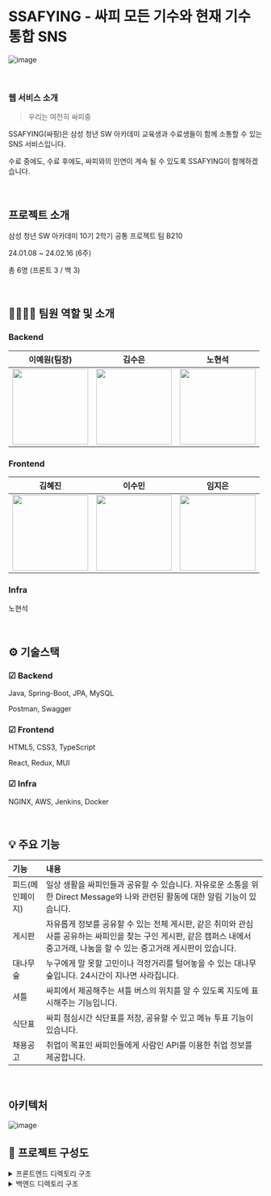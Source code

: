 # SSAFYING - 싸피 모든 기수와 현재 기수 통합 SNS

![image](/uploads/8387339f724d8da0e1f6e231754bb2dc/image.png)

<br />

### 웹 서비스 소개


> 우리는 여전히 싸피중
> 

SSAFYING(싸핑)은 삼성 청년 SW 아카데미 교육생과 수료생들이 함께 소통할 수 있는 SNS 서비스입니다. 

수료 중에도, 수료 후에도, 싸피와의 인연이 계속 될 수 있도록 SSAFYING이 함께하겠습니다.

<br />

## 프로젝트 소개

삼성 청년 SW 아카데미 10기 2학기 공통 프로젝트 팀 B210 

24.01.08 ~ 24.02.16 (6주)

총 6명 (프론트 3 / 백 3)

<br />

## 👨‍👩‍👧‍👦 팀원 역할 및 소개


### Backend

|이예원(팀장)|김수은|노현석|
|:-:|:-:|:-:|
|<img src="/uploads/e9adcadb9d1e58c8392bd135159b9d3e/71091FF3-C654-4C9E-AC3B-F7482B731884.jpg" width="150px" />|<img src="/uploads/0d9a8216aa4b1ad62fb703a32b35e95e/29F89686-CFDE-4CE6-A131-2EF407EA1DC6.jpg" width="150px" />|<img src="/uploads/682aa2a8705de19faa08c47d07234098/FDAC6E38-4CE8-48FE-AEB6-63E892F7D1FF-9625-000005567C07EEAE.jpg" width="150px" />|

### Frontend

|김혜진|이수민|임지은|
|:-:|:-:|:-:|
|<img src="/uploads/25672dfad4508c25b8f463a2079a429d/EABE8D55-A235-4B47-9D9D-724120841A90.jpg" width="150px" />|<img src="/uploads/ae86a7b9b165f2f43db0c902971fb188/0FF09694-B124-4E19-AA31-9DB4CD789304.jpg" width="150px" />|<img src="/uploads/afbc73618f2c69c2920c209a1ef2ad45/4B9B39BA-773C-4201-A7BF-D50618001DC6.jpg" width="150px" />|

### Infra

노현석

<br />

## ⚙ 기술스택


### ☑ Backend

Java, Spring-Boot, JPA, MySQL

Postman, Swagger

### ☑ Frontend

HTML5, CSS3, TypeScript

React, Redux, MUI

### ☑ Infra

NGINX, AWS, Jenkins, Docker

<br />

## 💡 주요 기능

| 기능                      | 내용                                                                                                                                |
| :------------------------ | :---------------------------------------------------------------------------------------------------------------------------------- |
| 피드(메인페이지)                   | 일상 생활을 싸피인들과 공유할 수 있습니다. 자유로운 소통을 위한 Direct Message와 나와 관련된 활동에 대한 알림 기능이 있습니다. |
| 게시판               | 자유롭게 정보를 공유할 수 있는 전체 게시판, 같은 취미와 관심사를 공유하는 싸피인을 찾는 구인 게시판, 같은 캠퍼스 내에서 중고거래, 나눔을 할 수 있는 중고거래 게시판이 있습니다.            |
| 대나무숲 | 누구에게 말 못할 고민이나 걱정거리를 털어놓을 수 있는 대나무 숲입니다. 24시간이 지나면 사라집니다.                  |
| 셔틀   | 싸피에서 제공해주는 셔틀 버스의 위치를 알 수 있도록 지도에 표시해주는 기능입니다.              |
| 식단표            | 싸피 점심시간 식단표를 저장, 공유할 수 있고 메뉴 투표 기능이 있습니다.                                           |
| 채용공고            | 취업이 목표인 싸피인들에게 사람인 API를 이용한 취업 정보를 제공합니다.
<br />

## 아키텍처
![image](/uploads/fb2a899a29b42ef05ebe9a7322dfa549/image.png)

## 📂 프로젝트 구성도

<details>
  <summary>
  프론트엔드 디렉토리 구조
  </summary>

    📦public
    ┣ 📜favicon.ico
    ┣ 📜index.css
    ┣ 📜index.html
    ┣ 📜manifest.json
    ┗ 📜robots.txt
    📦src
    ┣ 📂apis
    ┃ ┣ 📂api
    ┃ ┃ ┣ 📂recruitment
    ┃ ┃ ┃ ┗ 📜saramin.ts
    ┃ ┃ ┣ 📂shuttle
    ┃ ┃ ┃ ┗ 📜tmap.ts
    ┃ ┃ ┣ 📜Alarm.ts
    ┃ ┃ ┣ 📜Auth.ts
    ┃ ┃ ┣ 📜Board.ts
    ┃ ┃ ┣ 📜Bus.ts
    ┃ ┃ ┣ 📜Chat.ts
    ┃ ┃ ┣ 📜Crew.ts
    ┃ ┃ ┣ 📜Feed.ts
    ┃ ┃ ┣ 📜Follow.ts
    ┃ ┃ ┣ 📜Forest.ts
    ┃ ┃ ┣ 📜Market.ts
    ┃ ┃ ┣ 📜Meal.ts
    ┃ ┃ ┣ 📜Profile.ts
    ┃ ┃ ┣ 📜Recommend.ts
    ┃ ┃ ┣ 📜Recruit.ts
    ┃ ┃ ┗ 📜User.ts
    ┃ ┣ 📂constants
    ┃ ┃ ┣ 📜api.ts
    ┃ ┃ ┣ 📜index.ts
    ┃ ┃ ┗ 📜token.ts
    ┃ ┣ 📂utils
    ┃ ┃ ┣ 📜axios.ts
    ┃ ┃ ┗ 📜saramin.ts
    ┃ ┗ 📜firebase.ts
    ┣ 📂assets
    ┃ ┗ 📂img
    ┃ ┃ ┣ 📂Btn
    ┃ ┃ ┣ 📂imgBtn
    ┃ ┃ ┣ 📂logoImg
    ┃ ┃ ┣ 📂MenuIcon
    ┃ ┃ ┣ 📂ProfileIcons
    ┃ ┃ ┣ 📂socialLoginIcons
    ┃ ┃ ┣ 📂TabBar
    ┃ ┃ ┣ 📂testImg
    ┃ ┃ ┣ 📂userIcons
    ┃ ┃ ┣ 📂userLoginIcons
    ┣ 📂components
    ┃ ┣ 📂All
    ┃ ┃ ┣ 📂Board
    ┃ ┃ ┃ ┣ 📂BoardCreate
    ┃ ┃ ┃ ┃ ┣ 📜CheckAnonymous.tsx
    ┃ ┃ ┃ ┃ ┣ 📜CreateContent.tsx
    ┃ ┃ ┃ ┃ ┣ 📜CreateTitle.tsx
    ┃ ┃ ┃ ┃ ┗ 📜SelectCategory.tsx
    ┃ ┃ ┃ ┣ 📂BoardList
    ┃ ┃ ┃ ┃ ┣ 📜BoardCardList.tsx
    ┃ ┃ ┃ ┃ ┣ 📜BoardCardListItem.tsx
    ┃ ┃ ┃ ┃ ┣ 📜BoardCommentItem.tsx
    ┃ ┃ ┃ ┃ ┣ 📜BoardCommentList.tsx
    ┃ ┃ ┃ ┃ ┣ 📜BoardCreateModal.tsx
    ┃ ┃ ┃ ┃ ┣ 📜BoardMoreModal.tsx
    ┃ ┃ ┃ ┃ ┣ 📜BoardRecommentItem.tsx
    ┃ ┃ ┃ ┃ ┣ 📜BoardRecommentList.tsx
    ┃ ┃ ┃ ┃ ┣ 📜BoardSortTab.tsx
    ┃ ┃ ┃ ┃ ┣ 📜BoardUpdateModal.tsx
    ┃ ┃ ┃ ┃ ┗ 📜SearchBarOnly.tsx
    ┃ ┃ ┃ ┣ 📂BoardMenu
    ┃ ┃ ┃ ┃ ┣ 📜MenuBar.tsx
    ┃ ┃ ┃ ┃ ┗ 📜MenuHeader.tsx
    ┃ ┃ ┃ ┗ 📜BoardBtn.tsx
    ┃ ┃ ┣ 📂Crew
    ┃ ┃ ┃ ┣ 📂CrewList
    ┃ ┃ ┃ ┃ ┣ 📜CrewCardList.tsx
    ┃ ┃ ┃ ┃ ┣ 📜CrewCardListItem.tsx
    ┃ ┃ ┃ ┃ ┣ 📜CrewCommentItem.tsx
    ┃ ┃ ┃ ┃ ┣ 📜CrewCommentList.tsx
    ┃ ┃ ┃ ┃ ┣ 📜CrewCreateModal.tsx
    ┃ ┃ ┃ ┃ ┣ 📜CrewMoreModal.tsx
    ┃ ┃ ┃ ┃ ┣ 📜CrewRecommentItem.tsx
    ┃ ┃ ┃ ┃ ┣ 📜CrewRecommentList.tsx
    ┃ ┃ ┃ ┃ ┣ 📜CrewSortTab.tsx
    ┃ ┃ ┃ ┃ ┗ 📜SearchBar.tsx
    ┃ ┃ ┃ ┗ 📜ToggleBtn.tsx
    ┃ ┃ ┗ 📂Recruitment
    ┃ ┃ ┃ ┣ 📜FlipCard.tsx
    ┃ ┃ ┃ ┣ 📜FlipCardList.tsx
    ┃ ┃ ┃ ┣ 📜RecruitmentSaramin.tsx
    ┃ ┃ ┃ ┗ 📜RecruitSortTab.tsx
    ┃ ┣ 📂BambooForest
    ┃ ┃ ┣ 📂comment
    ┃ ┃ ┃ ┣ 📜BambooComment.tsx
    ┃ ┃ ┃ ┣ 📜BambooCommentItem.tsx
    ┃ ┃ ┃ ┗ 📜BambooCommentList.tsx
    ┃ ┃ ┣ 📜BambooForestBack.tsx
    ┃ ┃ ┣ 📜BambooForestContent.tsx
    ┃ ┃ ┣ 📜BambooForestInfo.tsx
    ┃ ┃ ┣ 📜BambooForestList.tsx
    ┃ ┃ ┣ 📜BambooForestListItem.tsx
    ┃ ┃ ┣ 📜BambooMoreModal.tsx
    ┃ ┃ ┗ 📜BambooWriteModal.tsx
    ┃ ┣ 📂Common
    ┃ ┃ ┣ 📜BackBtn.tsx
    ┃ ┃ ┣ 📜BackBtnHeader.tsx
    ┃ ┃ ┣ 📜BottomNavBar.tsx
    ┃ ┃ ┣ 📜CenterHeader.tsx
    ┃ ┃ ┣ 📜ExitBtn.tsx
    ┃ ┃ ┣ 📜Footer.tsx
    ┃ ┃ ┣ 📜Modal.tsx
    ┃ ┃ ┣ 📜PlusBtn.tsx
    ┃ ┃ ┗ 📜SubmitBtn.tsx
    ┃ ┣ 📂DirectMessage
    ┃ ┃ ┣ 📜Chat.tsx
    ┃ ┃ ┣ 📜ChatHeaderProfile.tsx
    ┃ ┃ ┣ 📜ChattingRoomListItem.tsx
    ┃ ┃ ┣ 📜SpeechBubble.tsx
    ┃ ┃ ┗ 📜util.ts
    ┃ ┣ 📂Feed
    ┃ ┃ ┣ 📂Alarm
    ┃ ┃ ┃ ┣ 📜AlarmItem.tsx
    ┃ ┃ ┃ ┣ 📜AlarmItemList.tsx
    ┃ ┃ ┃ ┗ 📜Notification.tsx
    ┃ ┃ ┣ 📂Comment
    ┃ ┃ ┃ ┣ 📜CommentInput.tsx
    ┃ ┃ ┃ ┣ 📜CommentItem.tsx
    ┃ ┃ ┃ ┣ 📜CommentList.tsx
    ┃ ┃ ┃ ┣ 📜CommentModal.tsx
    ┃ ┃ ┃ ┣ 📜RecommentItem.tsx
    ┃ ┃ ┃ ┗ 📜RecommentList.tsx
    ┃ ┃ ┣ 📂FeedCreate
    ┃ ┃ ┃ ┣ 📜FeedContentInput.tsx
    ┃ ┃ ┃ ┣ 📜ImgCropper.tsx
    ┃ ┃ ┃ ┣ 📜ImgEdit.tsx
    ┃ ┃ ┃ ┣ 📜ImgUploader.tsx
    ┃ ┃ ┃ ┣ 📜SelectHashtag.tsx
    ┃ ┃ ┃ ┗ 📜TextArea.tsx
    ┃ ┃ ┣ 📂FeedDetail
    ┃ ┃ ┃ ┗ 📜FeedDetailContent.tsx
    ┃ ┃ ┣ 📂FeedMain
    ┃ ┃ ┃ ┣ 📜FeedContent.tsx
    ┃ ┃ ┃ ┣ 📜FeedHeader.tsx
    ┃ ┃ ┃ ┣ 📜FeedLikeCnt.tsx
    ┃ ┃ ┃ ┣ 📜FeedList.tsx
    ┃ ┃ ┃ ┣ 📜FeedListItem.tsx
    ┃ ┃ ┃ ┣ 📜FeedListItemBtn.tsx
    ┃ ┃ ┃ ┣ 📜FeedListItemImg.tsx
    ┃ ┃ ┃ ┗ 📜FeedListItemUser.tsx
    ┃ ┃ ┣ 📂Search
    ┃ ┃ ┃ ┣ 📜HashSearchItem.tsx
    ┃ ┃ ┃ ┣ 📜HashSearchList.tsx
    ┃ ┃ ┃ ┣ 📜SearchResult.tsx
    ┃ ┃ ┃ ┗ 📜UserItemList.tsx
    ┃ ┃ ┣ 📂UserRecommend
    ┃ ┃ ┃ ┣ 📜UserRecommendList.tsx
    ┃ ┃ ┃ ┗ 📜UserRecommendListItem.tsx
    ┃ ┃ ┗ 📂utils
    ┃ ┃ ┃ ┣ 📜FollowBtn.tsx
    ┃ ┃ ┃ ┣ 📜ImgBtn.tsx
    ┃ ┃ ┃ ┣ 📜RoundImg.tsx
    ┃ ┃ ┃ ┣ 📜SearchBar.tsx
    ┃ ┃ ┃ ┣ 📜SignupHashTag.tsx
    ┃ ┃ ┃ ┗ 📜UserItem.tsx
    ┃ ┣ 📂ImgHandle
    ┃ ┃ ┣ 📜DataToFile.ts
    ┃ ┃ ┗ 📜ImgCompress.tsx
    ┃ ┣ 📂Now
    ┃ ┃ ┣ 📂BoardMenu
    ┃ ┃ ┃ ┗ 📜MenuBar.tsx
    ┃ ┃ ┣ 📂BusRealTime
    ┃ ┃ ┣ 📂Market
    ┃ ┃ ┃ ┣ 📜AddPhoto.tsx
    ┃ ┃ ┃ ┣ 📜MarketCardList.tsx
    ┃ ┃ ┃ ┣ 📜MarketCardListItem.tsx
    ┃ ┃ ┃ ┣ 📜MarketCreateModal.tsx
    ┃ ┃ ┃ ┣ 📜MarketMoreModal.tsx
    ┃ ┃ ┃ ┣ 📜MarketPriceInput.tsx
    ┃ ┃ ┃ ┣ 📜MarketSortTab.tsx
    ┃ ┃ ┃ ┗ 📜ToggleBtn.tsx
    ┃ ┃ ┗ 📂MealPlanner
    ┃ ┃ ┃ ┣ 📜BarChart.tsx
    ┃ ┃ ┃ ┣ 📜ImgToText.tsx
    ┃ ┃ ┃ ┣ 📜MealPlan.tsx
    ┃ ┃ ┃ ┣ 📜MealPlannerComp.tsx
    ┃ ┃ ┃ ┣ 📜NoMealPlannerComp.tsx
    ┃ ┃ ┃ ┣ 📜SelectCampus.tsx
    ┃ ┃ ┃ ┗ 📜TodayDate.tsx
    ┃ ┣ 📂Profile
    ┃ ┃ ┣ 📂Follow
    ┃ ┃ ┃ ┣ 📜FollowProfileList.tsx
    ┃ ┃ ┃ ┗ 📜FollowProfileListItem.tsx
    ┃ ┃ ┣ 📂MyContents
    ┃ ┃ ┃ ┣ 📜ContentFeedSection.tsx
    ┃ ┃ ┃ ┣ 📜ContentPortfolioSection.tsx
    ┃ ┃ ┃ ┣ 📜ContentSavedSection.tsx
    ┃ ┃ ┃ ┣ 📜ContentTabBar.tsx
    ┃ ┃ ┃ ┗ 📜MyContentsContainer.tsx
    ┃ ┃ ┣ 📂ProfileMain
    ┃ ┃ ┃ ┣ 📜FollowButton.tsx
    ┃ ┃ ┃ ┣ 📜ProfileContainer.tsx
    ┃ ┃ ┃ ┣ 📜ProfileHeader.tsx
    ┃ ┃ ┃ ┣ 📜ProfileImageContainer.tsx
    ┃ ┃ ┃ ┣ 📜ProfileIntroduction.tsx
    ┃ ┃ ┃ ┣ 📜ProfileLinkList.tsx
    ┃ ┃ ┃ ┣ 📜ProfileSection.tsx
    ┃ ┃ ┃ ┗ 📜ProfileSetting.tsx
    ┃ ┃ ┗ 📂Saved
    ┃ ┃ ┃ ┣ 📜SavedBoardList.tsx
    ┃ ┃ ┃ ┣ 📜SavedFeedList.tsx
    ┃ ┃ ┃ ┗ 📜SavedRecruitmentList.tsx
    ┃ ┗ 📂User
    ┃ ┃ ┣ 📂Login
    ┃ ┃ ┃ ┣ 📜Forgotpw.tsx
    ┃ ┃ ┃ ┣ 📜LoginBtn.tsx
    ┃ ┃ ┃ ┣ 📜LoginForm.tsx
    ┃ ┃ ┃ ┣ 📜LoginHeader.tsx
    ┃ ┃ ┃ ┗ 📜SignupBtn.tsx
    ┃ ┃ ┣ 📂Signup
    ┃ ┃ ┃ ┣ 📜LifeBtn.tsx
    ┃ ┃ ┃ ┣ 📜NickNameData.json
    ┃ ┃ ┃ ┣ 📜ProgressBar.tsx
    ┃ ┃ ┃ ┣ 📜RandomNicknameGenerator.tsx
    ┃ ┃ ┃ ┣ 📜SelectTagForm.tsx
    ┃ ┃ ┃ ┣ 📜SignupForm.tsx
    ┃ ┃ ┃ ┗ 📜WorkBtn.tsx
    ┃ ┃ ┣ 📂UserInfo
    ┃ ┃ ┃ ┣ 📜ImageCropper.tsx
    ┃ ┃ ┃ ┣ 📜ProfileImage.tsx
    ┃ ┃ ┃ ┣ 📜UserInformation.tsx
    ┃ ┃ ┃ ┗ 📜UserProfile.tsx
    ┃ ┃ ┣ 📂UserUpdate
    ┃ ┃ ┃ ┣ 📜UserUpdateForm.tsx
    ┃ ┃ ┃ ┗ 📜UserUpdateHeader.tsx
    ┃ ┃ ┣ 📜SsafyAuth.tsx
    ┃ ┃ ┗ 📜UserLeave.tsx
    ┣ 📂firebase
    ┃ ┗ 📜UploadImage.tsx
    ┣ 📂pages
    ┃ ┣ 📂All
    ┃ ┃ ┣ 📂Board
    ┃ ┃ ┃ ┗ 📜BoardList.tsx
    ┃ ┃ ┣ 📂Crew
    ┃ ┃ ┃ ┗ 📜CrewList.tsx
    ┃ ┃ ┣ 📂Recruitment
    ┃ ┃ ┃ ┗ 📜RecruitementList.tsx
    ┃ ┃ ┗ 📜AllMenu.tsx
    ┃ ┣ 📂BambooForest
    ┃ ┃ ┗ 📜BambooForest.tsx
    ┃ ┣ 📂DirectMessage
    ┃ ┃ ┣ 📜DirectMessageChats.tsx
    ┃ ┃ ┣ 📜DirectMessageChattingRoom.tsx
    ┃ ┃ ┗ 📜DirectMessageCreate.tsx
    ┃ ┣ 📂Feed
    ┃ ┃ ┣ 📜AlarmDetail.tsx
    ┃ ┃ ┣ 📜FeedCreate.tsx
    ┃ ┃ ┣ 📜FeedDetail.tsx
    ┃ ┃ ┣ 📜FeedMain.tsx
    ┃ ┃ ┣ 📜FeedSearch.tsx
    ┃ ┃ ┗ 📜FeedUpdate.tsx
    ┃ ┣ 📂Now
    ┃ ┃ ┣ 📂BusRealTime
    ┃ ┃ ┃ ┣ 📜BusRealTimeMap.tsx
    ┃ ┃ ┃ ┣ 📜BusRealTimeSelect.tsx
    ┃ ┃ ┃ ┗ 📜Tmap.tsx
    ┃ ┃ ┣ 📂Market
    ┃ ┃ ┃ ┗ 📜MarketList.tsx
    ┃ ┃ ┣ 📂MealPlanner
    ┃ ┃ ┃ ┣ 📜MealPlannerCreate.tsx
    ┃ ┃ ┃ ┣ 📜MealPlannerView.tsx
    ┃ ┃ ┃ ┗ 📜SelectCampusMeal.tsx
    ┃ ┃ ┗ 📜NowMenu.tsx
    ┃ ┣ 📂Profile
    ┃ ┃ ┣ 📜FollowerList.tsx
    ┃ ┃ ┣ 📜FollowingList.tsx
    ┃ ┃ ┗ 📜ProfileMain.tsx
    ┃ ┗ 📂User
    ┃ ┃ ┣ 📜UserAuth.tsx
    ┃ ┃ ┣ 📜UserDetail.tsx
    ┃ ┃ ┣ 📜UserLeave.tsx
    ┃ ┃ ┣ 📜UserLogin.tsx
    ┃ ┃ ┣ 📜UserSelectTag.tsx
    ┃ ┃ ┣ 📜UserSignup.tsx
    ┃ ┃ ┗ 📜UserUpdate.tsx
    ┣ 📂store
    ┃ ┣ 📂reducers
    ┃ ┃ ┗ 📜user.ts
    ┃ ┣ 📜hooks.ts
    ┃ ┣ 📜rootReducer.ts
    ┃ ┗ 📜slice.ts
    ┣ 📜App.tsx
    ┣ 📜index.tsx
    ┣ 📜react-app-env.d.ts
    ┗ 📜store.ts
 </details>

<details>
  <summary>
  백엔드 디렉토리 구조
  </summary>

    📦src
    ┣ 📂main
    ┃ ┣ 📂generated
    ┃ ┣ 📂java
    ┃ ┃ ┗ 📂com
    ┃ ┃ ┃ ┗ 📂ssafying
    ┃ ┃ ┃ ┃ ┣ 📂domain
    ┃ ┃ ┃ ┃ ┃ ┣ 📂alert
    ┃ ┃ ┃ ┃ ┃ ┃ ┣ 📂controller
    ┃ ┃ ┃ ┃ ┃ ┃ ┃ ┗ 📜NotificationController.java
    ┃ ┃ ┃ ┃ ┃ ┃ ┣ 📂dto
    ┃ ┃ ┃ ┃ ┃ ┃ ┃ ┗ 📂response
    ┃ ┃ ┃ ┃ ┃ ┃ ┃ ┃ ┣ 📜FindListNotificationResponse.java
    ┃ ┃ ┃ ┃ ┃ ┃ ┃ ┃ ┗ 📜SseResponse.java
    ┃ ┃ ┃ ┃ ┃ ┃ ┣ 📂entity
    ┃ ┃ ┃ ┃ ┃ ┃ ┃ ┣ 📜Notification.java
    ┃ ┃ ┃ ┃ ┃ ┃ ┃ ┗ 📜NotificationTypeStatus.java
    ┃ ┃ ┃ ┃ ┃ ┃ ┣ 📂repository
    ┃ ┃ ┃ ┃ ┃ ┃ ┃ ┣ 📜EmitterRepository.java
    ┃ ┃ ┃ ┃ ┃ ┃ ┃ ┗ 📜NotificationRepository.java
    ┃ ┃ ┃ ┃ ┃ ┃ ┗ 📂service
    ┃ ┃ ┃ ┃ ┃ ┃ ┃ ┗ 📜NotificationService.java
    ┃ ┃ ┃ ┃ ┃ ┣ 📂bamboo
    ┃ ┃ ┃ ┃ ┃ ┃ ┣ 📂controller
    ┃ ┃ ┃ ┃ ┃ ┃ ┃ ┗ 📜BambooController.java
    ┃ ┃ ┃ ┃ ┃ ┃ ┣ 📂dto
    ┃ ┃ ┃ ┃ ┃ ┃ ┃ ┣ 📂request
    ┃ ┃ ┃ ┃ ┃ ┃ ┃ ┃ ┣ 📜AddBambooCommentRequest.java
    ┃ ┃ ┃ ┃ ┃ ┃ ┃ ┃ ┗ 📜AddBambooRequest.java
    ┃ ┃ ┃ ┃ ┃ ┃ ┃ ┣ 📂response
    ┃ ┃ ┃ ┃ ┃ ┃ ┃ ┃ ┣ 📜BambooCommentResponse.java
    ┃ ┃ ┃ ┃ ┃ ┃ ┃ ┃ ┣ 📜FindDetailBambooResponse.java
    ┃ ┃ ┃ ┃ ┃ ┃ ┃ ┃ ┗ 📜FindListBambooResponse.java
    ┃ ┃ ┃ ┃ ┃ ┃ ┃ ┗ 📜testDTO.java
    ┃ ┃ ┃ ┃ ┃ ┃ ┣ 📂entity
    ┃ ┃ ┃ ┃ ┃ ┃ ┃ ┣ 📜Bamboo.java
    ┃ ┃ ┃ ┃ ┃ ┃ ┃ ┗ 📜BambooComment.java
    ┃ ┃ ┃ ┃ ┃ ┃ ┣ 📂repository
    ┃ ┃ ┃ ┃ ┃ ┃ ┃ ┗ 📂jdbc
    ┃ ┃ ┃ ┃ ┃ ┃ ┃ ┃ ┣ 📜BambooCommentRepository.java
    ┃ ┃ ┃ ┃ ┃ ┃ ┃ ┃ ┗ 📜BambooRepository.java
    ┃ ┃ ┃ ┃ ┃ ┃ ┗ 📂service
    ┃ ┃ ┃ ┃ ┃ ┃ ┃ ┗ 📜BambooService.java
    ┃ ┃ ┃ ┃ ┃ ┣ 📂board
    ┃ ┃ ┃ ┃ ┃ ┃ ┣ 📂controller
    ┃ ┃ ┃ ┃ ┃ ┃ ┃ ┗ 📜BoardController.java
    ┃ ┃ ┃ ┃ ┃ ┃ ┣ 📂dto
    ┃ ┃ ┃ ┃ ┃ ┃ ┃ ┣ 📂request
    ┃ ┃ ┃ ┃ ┃ ┃ ┃ ┃ ┣ 📜AddBoardCommentRequest.java
    ┃ ┃ ┃ ┃ ┃ ┃ ┃ ┃ ┣ 📜AddBoardRequest.java
    ┃ ┃ ┃ ┃ ┃ ┃ ┃ ┃ ┣ 📜DetailBoardResponse.java
    ┃ ┃ ┃ ┃ ┃ ┃ ┃ ┃ ┣ 📜FeedScrapExistRequest.java
    ┃ ┃ ┃ ┃ ┃ ┃ ┃ ┃ ┣ 📜ModifyBoardCommentRequest.java
    ┃ ┃ ┃ ┃ ┃ ┃ ┃ ┃ ┣ 📜ModifyBoardRequest.java
    ┃ ┃ ┃ ┃ ┃ ┃ ┃ ┃ ┣ 📜RemoveBoardCommentRequest.java
    ┃ ┃ ┃ ┃ ┃ ┃ ┃ ┃ ┗ 📜ScrapBoardRequest.java
    ┃ ┃ ┃ ┃ ┃ ┃ ┃ ┣ 📂response
    ┃ ┃ ┃ ┃ ┃ ┃ ┃ ┃ ┣ 📜FindDetailBoardResponse.java
    ┃ ┃ ┃ ┃ ┃ ┃ ┃ ┃ ┗ 📜FindListBoardResponse.java
    ┃ ┃ ┃ ┃ ┃ ┃ ┃ ┣ 📜ChildCommentDTO.java
    ┃ ┃ ┃ ┃ ┃ ┃ ┃ ┗ 📜ParentCommentDTO.java
    ┃ ┃ ┃ ┃ ┃ ┃ ┣ 📂entity
    ┃ ┃ ┃ ┃ ┃ ┃ ┃ ┣ 📜Board.java
    ┃ ┃ ┃ ┃ ┃ ┃ ┃ ┣ 📜BoardComment.java
    ┃ ┃ ┃ ┃ ┃ ┃ ┃ ┣ 📜BoardScrap.java
    ┃ ┃ ┃ ┃ ┃ ┃ ┃ ┗ 📜CategoryStatus.java
    ┃ ┃ ┃ ┃ ┃ ┃ ┣ 📂repository
    ┃ ┃ ┃ ┃ ┃ ┃ ┃ ┗ 📂jdbc
    ┃ ┃ ┃ ┃ ┃ ┃ ┃ ┃ ┣ 📜BoardCommentRepository.java
    ┃ ┃ ┃ ┃ ┃ ┃ ┃ ┃ ┣ 📜BoardRepository.java
    ┃ ┃ ┃ ┃ ┃ ┃ ┃ ┃ ┗ 📜BoardScarpRepository.java
    ┃ ┃ ┃ ┃ ┃ ┃ ┗ 📂service
    ┃ ┃ ┃ ┃ ┃ ┃ ┃ ┣ 📂command
    ┃ ┃ ┃ ┃ ┃ ┃ ┃ ┃ ┗ 📜AddBoardCommentCommand.java
    ┃ ┃ ┃ ┃ ┃ ┃ ┃ ┗ 📜BoardService.java
    ┃ ┃ ┃ ┃ ┃ ┣ 📂chat
    ┃ ┃ ┃ ┃ ┃ ┃ ┣ 📂controller
    ┃ ┃ ┃ ┃ ┃ ┃ ┃ ┗ 📜ChatController.java
    ┃ ┃ ┃ ┃ ┃ ┃ ┣ 📂dto
    ┃ ┃ ┃ ┃ ┃ ┃ ┃ ┣ 📂request
    ┃ ┃ ┃ ┃ ┃ ┃ ┃ ┃ ┗ 📜ChatRoomExitRequest.java
    ┃ ┃ ┃ ┃ ┃ ┃ ┃ ┣ 📜ChatMessageDto.java
    ┃ ┃ ┃ ┃ ┃ ┃ ┃ ┣ 📜ChatRoomDto.java
    ┃ ┃ ┃ ┃ ┃ ┃ ┃ ┣ 📜ChatRoomUserDto.java
    ┃ ┃ ┃ ┃ ┃ ┃ ┃ ┣ 📜ChattingRequest.java
    ┃ ┃ ┃ ┃ ┃ ┃ ┃ ┗ 📜InviteChatRoomRequest.java
    ┃ ┃ ┃ ┃ ┃ ┃ ┣ 📂entity
    ┃ ┃ ┃ ┃ ┃ ┃ ┃ ┣ 📜ChatMessage.java
    ┃ ┃ ┃ ┃ ┃ ┃ ┃ ┣ 📜ChatRoom.java
    ┃ ┃ ┃ ┃ ┃ ┃ ┃ ┣ 📜ChatRoomUser.java
    ┃ ┃ ┃ ┃ ┃ ┃ ┃ ┣ 📜MessageUnreadUser.java
    ┃ ┃ ┃ ┃ ┃ ┃ ┃ ┗ 📜RoomType.java
    ┃ ┃ ┃ ┃ ┃ ┃ ┣ 📂exception
    ┃ ┃ ┃ ┃ ┃ ┃ ┃ ┗ 📜InsufficientUsersException.java
    ┃ ┃ ┃ ┃ ┃ ┃ ┣ 📂repository
    ┃ ┃ ┃ ┃ ┃ ┃ ┃ ┣ 📜ChatMessageRepository.java
    ┃ ┃ ┃ ┃ ┃ ┃ ┃ ┣ 📜ChatRoomRepository.java
    ┃ ┃ ┃ ┃ ┃ ┃ ┃ ┗ 📜ChatRoomUserRepository.java
    ┃ ┃ ┃ ┃ ┃ ┃ ┗ 📂service
    ┃ ┃ ┃ ┃ ┃ ┃ ┃ ┗ 📜ChatService.java
    ┃ ┃ ┃ ┃ ┃ ┣ 📂crew
    ┃ ┃ ┃ ┃ ┃ ┃ ┣ 📂controller
    ┃ ┃ ┃ ┃ ┃ ┃ ┃ ┗ 📜CrewController.java
    ┃ ┃ ┃ ┃ ┃ ┃ ┣ 📂dto
    ┃ ┃ ┃ ┃ ┃ ┃ ┃ ┣ 📂request
    ┃ ┃ ┃ ┃ ┃ ┃ ┃ ┃ ┣ 📜AddCrewCommentRequest.java
    ┃ ┃ ┃ ┃ ┃ ┃ ┃ ┃ ┣ 📜AddCrewRequest.java
    ┃ ┃ ┃ ┃ ┃ ┃ ┃ ┃ ┗ 📜ModifyCrewRequest.java
    ┃ ┃ ┃ ┃ ┃ ┃ ┃ ┣ 📂response
    ┃ ┃ ┃ ┃ ┃ ┃ ┃ ┃ ┣ 📜AddCrewResponse.java
    ┃ ┃ ┃ ┃ ┃ ┃ ┃ ┃ ┣ 📜CrewDetailResponse.java
    ┃ ┃ ┃ ┃ ┃ ┃ ┃ ┃ ┗ 📜CrewListResponse.java
    ┃ ┃ ┃ ┃ ┃ ┃ ┃ ┗ 📂specification
    ┃ ┃ ┃ ┃ ┃ ┃ ┃ ┃ ┗ 📜CrewSpecification.java
    ┃ ┃ ┃ ┃ ┃ ┃ ┣ 📂entity
    ┃ ┃ ┃ ┃ ┃ ┃ ┃ ┣ 📜Category.java
    ┃ ┃ ┃ ┃ ┃ ┃ ┃ ┣ 📜Crew.java
    ┃ ┃ ┃ ┃ ┃ ┃ ┃ ┣ 📜CrewComment.java
    ┃ ┃ ┃ ┃ ┃ ┃ ┃ ┗ 📜Region.java
    ┃ ┃ ┃ ┃ ┃ ┃ ┣ 📂exception
    ┃ ┃ ┃ ┃ ┃ ┃ ┃ ┗ 📜ExceptionAdvisor.java
    ┃ ┃ ┃ ┃ ┃ ┃ ┣ 📂repository
    ┃ ┃ ┃ ┃ ┃ ┃ ┃ ┗ 📂jdbc
    ┃ ┃ ┃ ┃ ┃ ┃ ┃ ┃ ┣ 📜CrewCommentsRepository.java
    ┃ ┃ ┃ ┃ ┃ ┃ ┃ ┃ ┗ 📜CrewRepository.java
    ┃ ┃ ┃ ┃ ┃ ┃ ┗ 📂service
    ┃ ┃ ┃ ┃ ┃ ┃ ┃ ┗ 📜CrewService.java
    ┃ ┃ ┃ ┃ ┃ ┣ 📂feed
    ┃ ┃ ┃ ┃ ┃ ┃ ┣ 📂controller
    ┃ ┃ ┃ ┃ ┃ ┃ ┃ ┗ 📜FeedController.java
    ┃ ┃ ┃ ┃ ┃ ┃ ┣ 📂dto
    ┃ ┃ ┃ ┃ ┃ ┃ ┃ ┣ 📂request
    ┃ ┃ ┃ ┃ ┃ ┃ ┃ ┃ ┣ 📜AddCommentRequest.java
    ┃ ┃ ┃ ┃ ┃ ┃ ┃ ┃ ┣ 📜AddFeedRequest.java
    ┃ ┃ ┃ ┃ ┃ ┃ ┃ ┃ ┣ 📜ModifyFeedRequest.java
    ┃ ┃ ┃ ┃ ┃ ┃ ┃ ┃ ┣ 📜SaveFeedCommentLikeRequest.java
    ┃ ┃ ┃ ┃ ┃ ┃ ┃ ┃ ┣ 📜SaveFeedScrapRequest.java
    ┃ ┃ ┃ ┃ ┃ ┃ ┃ ┃ ┗ 📜SaveLikeFeedRequest.java
    ┃ ┃ ┃ ┃ ┃ ┃ ┃ ┣ 📂response
    ┃ ┃ ┃ ┃ ┃ ┃ ┃ ┃ ┣ 📜DetailFeedResponse.java
    ┃ ┃ ┃ ┃ ┃ ┃ ┃ ┃ ┣ 📜GetFeedLikesResponse.java
    ┃ ┃ ┃ ┃ ┃ ┃ ┃ ┃ ┗ 📜GetFeedResponse.java
    ┃ ┃ ┃ ┃ ┃ ┃ ┃ ┣ 📜FeedDto.java
    ┃ ┃ ┃ ┃ ┃ ┃ ┃ ┣ 📜FeedHashtagDto.java
    ┃ ┃ ┃ ┃ ┃ ┃ ┃ ┣ 📜FeedImageDto.java
    ┃ ┃ ┃ ┃ ┃ ┃ ┃ ┗ 📜FeedSpecification.java
    ┃ ┃ ┃ ┃ ┃ ┃ ┣ 📂entity
    ┃ ┃ ┃ ┃ ┃ ┃ ┃ ┣ 📜Feed.java
    ┃ ┃ ┃ ┃ ┃ ┃ ┃ ┣ 📜FeedComment.java
    ┃ ┃ ┃ ┃ ┃ ┃ ┃ ┣ 📜FeedCommentLike.java
    ┃ ┃ ┃ ┃ ┃ ┃ ┃ ┣ 📜FeedHashtag.java
    ┃ ┃ ┃ ┃ ┃ ┃ ┃ ┣ 📜FeedImage.java
    ┃ ┃ ┃ ┃ ┃ ┃ ┃ ┣ 📜FeedLike.java
    ┃ ┃ ┃ ┃ ┃ ┃ ┃ ┗ 📜FeedScrap.java
    ┃ ┃ ┃ ┃ ┃ ┃ ┣ 📂repository
    ┃ ┃ ┃ ┃ ┃ ┃ ┃ ┣ 📜FeedCommentLikeRepository.java
    ┃ ┃ ┃ ┃ ┃ ┃ ┃ ┣ 📜FeedCommentRepository.java
    ┃ ┃ ┃ ┃ ┃ ┃ ┃ ┣ 📜FeedHashtagRepository.java
    ┃ ┃ ┃ ┃ ┃ ┃ ┃ ┣ 📜FeedImageRepository.java
    ┃ ┃ ┃ ┃ ┃ ┃ ┃ ┣ 📜FeedLikeRepository.java
    ┃ ┃ ┃ ┃ ┃ ┃ ┃ ┣ 📜FeedRepository.java
    ┃ ┃ ┃ ┃ ┃ ┃ ┃ ┣ 📜FeedScrapRepository.java
    ┃ ┃ ┃ ┃ ┃ ┃ ┃ ┗ 📜HashtagRepository.java
    ┃ ┃ ┃ ┃ ┃ ┃ ┗ 📂service
    ┃ ┃ ┃ ┃ ┃ ┃ ┃ ┗ 📜FeedService.java
    ┃ ┃ ┃ ┃ ┃ ┣ 📂follow
    ┃ ┃ ┃ ┃ ┃ ┃ ┣ 📂controller
    ┃ ┃ ┃ ┃ ┃ ┃ ┃ ┗ 📜FollowController.java
    ┃ ┃ ┃ ┃ ┃ ┃ ┣ 📂dto
    ┃ ┃ ┃ ┃ ┃ ┃ ┃ ┣ 📂request
    ┃ ┃ ┃ ┃ ┃ ┃ ┃ ┃ ┣ 📜AddFollowRequest.java
    ┃ ┃ ┃ ┃ ┃ ┃ ┃ ┃ ┣ 📜FindByNicknameRequest.java
    ┃ ┃ ┃ ┃ ┃ ┃ ┃ ┃ ┗ 📜UnFollowRequest.java
    ┃ ┃ ┃ ┃ ┃ ┃ ┃ ┗ 📂response
    ┃ ┃ ┃ ┃ ┃ ┃ ┃ ┃ ┣ 📜FindFollowerListResponse.java
    ┃ ┃ ┃ ┃ ┃ ┃ ┃ ┃ ┣ 📜FindFollowingListResponse.java
    ┃ ┃ ┃ ┃ ┃ ┃ ┃ ┃ ┣ 📜FindRecommendResponse.java
    ┃ ┃ ┃ ┃ ┃ ┃ ┃ ┃ ┗ 📜FollowResponse.java
    ┃ ┃ ┃ ┃ ┃ ┃ ┣ 📂entity
    ┃ ┃ ┃ ┃ ┃ ┃ ┃ ┗ 📜Follow.java
    ┃ ┃ ┃ ┃ ┃ ┃ ┣ 📂repository
    ┃ ┃ ┃ ┃ ┃ ┃ ┃ ┗ 📂jdbc
    ┃ ┃ ┃ ┃ ┃ ┃ ┃ ┃ ┗ 📜FollowRepository.java
    ┃ ┃ ┃ ┃ ┃ ┃ ┗ 📂service
    ┃ ┃ ┃ ┃ ┃ ┃ ┃ ┗ 📜FollowService.java
    ┃ ┃ ┃ ┃ ┃ ┣ 📂market
    ┃ ┃ ┃ ┃ ┃ ┃ ┣ 📂controller
    ┃ ┃ ┃ ┃ ┃ ┃ ┃ ┗ 📜MarketController.java
    ┃ ┃ ┃ ┃ ┃ ┃ ┣ 📂dto
    ┃ ┃ ┃ ┃ ┃ ┃ ┃ ┣ 📂request
    ┃ ┃ ┃ ┃ ┃ ┃ ┃ ┃ ┣ 📜AddMarketRequest.java
    ┃ ┃ ┃ ┃ ┃ ┃ ┃ ┃ ┗ 📜ModifyMarketRequest.java
    ┃ ┃ ┃ ┃ ┃ ┃ ┃ ┗ 📂response
    ┃ ┃ ┃ ┃ ┃ ┃ ┃ ┃ ┣ 📜MarketDetailResponse.java
    ┃ ┃ ┃ ┃ ┃ ┃ ┃ ┃ ┗ 📜MarketListResponse.java
    ┃ ┃ ┃ ┃ ┃ ┃ ┣ 📂entity
    ┃ ┃ ┃ ┃ ┃ ┃ ┃ ┣ 📜Market.java
    ┃ ┃ ┃ ┃ ┃ ┃ ┃ ┣ 📜MarketImage.java
    ┃ ┃ ┃ ┃ ┃ ┃ ┃ ┗ 📜MarketWay.java
    ┃ ┃ ┃ ┃ ┃ ┃ ┣ 📂repository
    ┃ ┃ ┃ ┃ ┃ ┃ ┃ ┗ 📂jdbc
    ┃ ┃ ┃ ┃ ┃ ┃ ┃ ┃ ┣ 📜MarketImageRepository.java
    ┃ ┃ ┃ ┃ ┃ ┃ ┃ ┃ ┗ 📜MarketRepository.java
    ┃ ┃ ┃ ┃ ┃ ┃ ┗ 📂service
    ┃ ┃ ┃ ┃ ┃ ┃ ┃ ┗ 📜MarketService.java
    ┃ ┃ ┃ ┃ ┃ ┣ 📂meal
    ┃ ┃ ┃ ┃ ┃ ┃ ┣ 📂controller
    ┃ ┃ ┃ ┃ ┃ ┃ ┃ ┗ 📜MealController.java
    ┃ ┃ ┃ ┃ ┃ ┃ ┣ 📂dto
    ┃ ┃ ┃ ┃ ┃ ┃ ┃ ┣ 📂request
    ┃ ┃ ┃ ┃ ┃ ┃ ┃ ┃ ┣ 📜AddMealRequest.java
    ┃ ┃ ┃ ┃ ┃ ┃ ┃ ┃ ┣ 📜ModifyMealRequest.java
    ┃ ┃ ┃ ┃ ┃ ┃ ┃ ┃ ┗ 📜VoteMealRequest.java
    ┃ ┃ ┃ ┃ ┃ ┃ ┃ ┗ 📂response
    ┃ ┃ ┃ ┃ ┃ ┃ ┃ ┃ ┗ 📜FindMealPlannerResponse.java
    ┃ ┃ ┃ ┃ ┃ ┃ ┣ 📂entity
    ┃ ┃ ┃ ┃ ┃ ┃ ┃ ┣ 📜MealPlanner.java
    ┃ ┃ ┃ ┃ ┃ ┃ ┃ ┗ 📜MealVote.java
    ┃ ┃ ┃ ┃ ┃ ┃ ┣ 📂repository
    ┃ ┃ ┃ ┃ ┃ ┃ ┃ ┗ 📂jdbc
    ┃ ┃ ┃ ┃ ┃ ┃ ┃ ┃ ┣ 📜MealRepository.java
    ┃ ┃ ┃ ┃ ┃ ┃ ┃ ┃ ┗ 📜MealVoteRepository.java
    ┃ ┃ ┃ ┃ ┃ ┃ ┗ 📂service
    ┃ ┃ ┃ ┃ ┃ ┃ ┃ ┗ 📜MealService.java
    ┃ ┃ ┃ ┃ ┃ ┣ 📂mypage
    ┃ ┃ ┃ ┃ ┃ ┃ ┣ 📂controller
    ┃ ┃ ┃ ┃ ┃ ┃ ┃ ┗ 📜MypageController.java
    ┃ ┃ ┃ ┃ ┃ ┃ ┣ 📂dto
    ┃ ┃ ┃ ┃ ┃ ┃ ┃ ┣ 📂request
    ┃ ┃ ┃ ┃ ┃ ┃ ┃ ┃ ┣ 📜ModifyReadmeRequest.java
    ┃ ┃ ┃ ┃ ┃ ┃ ┃ ┃ ┣ 📜PortfolioModifyRequest.java
    ┃ ┃ ┃ ┃ ┃ ┃ ┃ ┃ ┗ 📜SavePortfolioRequest.java
    ┃ ┃ ┃ ┃ ┃ ┃ ┃ ┣ 📂response
    ┃ ┃ ┃ ┃ ┃ ┃ ┃ ┃ ┣ 📜FindAuthoredFeedsResponse.java
    ┃ ┃ ┃ ┃ ┃ ┃ ┃ ┃ ┣ 📜FindListUsedHashtagResponse.java
    ┃ ┃ ┃ ┃ ┃ ┃ ┃ ┃ ┣ 📜FindMypageResponse.java
    ┃ ┃ ┃ ┃ ┃ ┃ ┃ ┃ ┗ 📜FindReadmeResponse.java
    ┃ ┃ ┃ ┃ ┃ ┃ ┃ ┗ 📜PortfolioDto.java
    ┃ ┃ ┃ ┃ ┃ ┃ ┣ 📂entity
    ┃ ┃ ┃ ┃ ┃ ┃ ┃ ┣ 📜Portfolio.java
    ┃ ┃ ┃ ┃ ┃ ┃ ┃ ┗ 📜PortfolioType.java
    ┃ ┃ ┃ ┃ ┃ ┃ ┣ 📂repository
    ┃ ┃ ┃ ┃ ┃ ┃ ┃ ┗ 📜PortfolioRepository.java
    ┃ ┃ ┃ ┃ ┃ ┃ ┗ 📂service
    ┃ ┃ ┃ ┃ ┃ ┃ ┃ ┗ 📜MypageService.java
    ┃ ┃ ┃ ┃ ┃ ┣ 📂recruitment
    ┃ ┃ ┃ ┃ ┃ ┃ ┣ 📂controller
    ┃ ┃ ┃ ┃ ┃ ┃ ┃ ┗ 📜RecruitmentController.java
    ┃ ┃ ┃ ┃ ┃ ┃ ┣ 📂dto
    ┃ ┃ ┃ ┃ ┃ ┃ ┃ ┣ 📂request
    ┃ ┃ ┃ ┃ ┃ ┃ ┃ ┃ ┣ 📜CreatePortfolioRequest.java
    ┃ ┃ ┃ ┃ ┃ ┃ ┃ ┃ ┣ 📜DeletePortfolioRequest.java
    ┃ ┃ ┃ ┃ ┃ ┃ ┃ ┃ ┣ 📜SaveRecruitmentScrapRequest.java
    ┃ ┃ ┃ ┃ ┃ ┃ ┃ ┃ ┗ 📜UpdatePortfolioRequest.java
    ┃ ┃ ┃ ┃ ┃ ┃ ┃ ┗ 📂response
    ┃ ┃ ┃ ┃ ┃ ┃ ┃ ┃ ┗ 📜SaraminResponse.java
    ┃ ┃ ┃ ┃ ┃ ┃ ┣ 📂entity
    ┃ ┃ ┃ ┃ ┃ ┃ ┃ ┗ 📜RecruitmentScrap.java
    ┃ ┃ ┃ ┃ ┃ ┃ ┣ 📂repository
    ┃ ┃ ┃ ┃ ┃ ┃ ┃ ┗ 📜RecruitmentScrapRepository.java
    ┃ ┃ ┃ ┃ ┃ ┃ ┗ 📂service
    ┃ ┃ ┃ ┃ ┃ ┃ ┃ ┗ 📜RecruitmentService.java
    ┃ ┃ ┃ ┃ ┃ ┣ 📂shuttle
    ┃ ┃ ┃ ┃ ┃ ┃ ┣ 📂controller
    ┃ ┃ ┃ ┃ ┃ ┃ ┃ ┗ 📜ShuttleController.java
    ┃ ┃ ┃ ┃ ┃ ┃ ┣ 📂dto
    ┃ ┃ ┃ ┃ ┃ ┃ ┃ ┣ 📂request
    ┃ ┃ ┃ ┃ ┃ ┃ ┃ ┃ ┣ 📜AddBusStopRequest.java
    ┃ ┃ ┃ ┃ ┃ ┃ ┃ ┃ ┣ 📜BusStopListRequest.java
    ┃ ┃ ┃ ┃ ┃ ┃ ┃ ┃ ┗ 📜UserLocationRequest.java
    ┃ ┃ ┃ ┃ ┃ ┃ ┃ ┗ 📂response
    ┃ ┃ ┃ ┃ ┃ ┃ ┃ ┃ ┣ 📜BusStopListResponse.java
    ┃ ┃ ┃ ┃ ┃ ┃ ┃ ┃ ┗ 📜UserLocationResponse.java
    ┃ ┃ ┃ ┃ ┃ ┃ ┣ 📂entity
    ┃ ┃ ┃ ┃ ┃ ┃ ┃ ┣ 📜BusStop.java
    ┃ ┃ ┃ ┃ ┃ ┃ ┃ ┣ 📜Campus.java
    ┃ ┃ ┃ ┃ ┃ ┃ ┃ ┣ 📜CampusRegion.java
    ┃ ┃ ┃ ┃ ┃ ┃ ┃ ┗ 📜Shuttle.java
    ┃ ┃ ┃ ┃ ┃ ┃ ┣ 📂repository
    ┃ ┃ ┃ ┃ ┃ ┃ ┃ ┗ 📂jdbc
    ┃ ┃ ┃ ┃ ┃ ┃ ┃ ┃ ┣ 📜BusStopRepository.java
    ┃ ┃ ┃ ┃ ┃ ┃ ┃ ┃ ┣ 📜CampusRepository.java
    ┃ ┃ ┃ ┃ ┃ ┃ ┃ ┃ ┗ 📜ShuttleRepository.java
    ┃ ┃ ┃ ┃ ┃ ┃ ┗ 📂service
    ┃ ┃ ┃ ┃ ┃ ┃ ┃ ┣ 📜BusStopService.java
    ┃ ┃ ┃ ┃ ┃ ┃ ┃ ┗ 📜ShuttleService.java
    ┃ ┃ ┃ ┃ ┃ ┗ 📂user
    ┃ ┃ ┃ ┃ ┃ ┃ ┣ 📂controller
    ┃ ┃ ┃ ┃ ┃ ┃ ┃ ┣ 📜UserApiController.java
    ┃ ┃ ┃ ┃ ┃ ┃ ┃ ┗ 📜UserAuthController.java
    ┃ ┃ ┃ ┃ ┃ ┃ ┣ 📂dto
    ┃ ┃ ┃ ┃ ┃ ┃ ┃ ┣ 📂request
    ┃ ┃ ┃ ┃ ┃ ┃ ┃ ┃ ┣ 📜AddInterestTagRequest.java
    ┃ ┃ ┃ ┃ ┃ ┃ ┃ ┃ ┣ 📜CreateAccessTokenRequest.java
    ┃ ┃ ┃ ┃ ┃ ┃ ┃ ┃ ┣ 📜CreateUserRequest.java
    ┃ ┃ ┃ ┃ ┃ ┃ ┃ ┃ ┣ 📜LoginRequest.java
    ┃ ┃ ┃ ┃ ┃ ┃ ┃ ┃ ┣ 📜LogoutRequest.java
    ┃ ┃ ┃ ┃ ┃ ┃ ┃ ┃ ┣ 📜RemoveUserRequest.java
    ┃ ┃ ┃ ┃ ┃ ┃ ┃ ┃ ┣ 📜StudentAuthRequest.java
    ┃ ┃ ┃ ┃ ┃ ┃ ┃ ┃ ┗ 📜UpdateUserRequest.java
    ┃ ┃ ┃ ┃ ┃ ┃ ┃ ┣ 📂response
    ┃ ┃ ┃ ┃ ┃ ┃ ┃ ┃ ┣ 📜AddInterestTagResponse.java
    ┃ ┃ ┃ ┃ ┃ ┃ ┃ ┃ ┣ 📜CreateAccessTokenResponse.java
    ┃ ┃ ┃ ┃ ┃ ┃ ┃ ┃ ┣ 📜LoginResponse.java
    ┃ ┃ ┃ ┃ ┃ ┃ ┃ ┃ ┣ 📜ModifyUserResponse.java
    ┃ ┃ ┃ ┃ ┃ ┃ ┃ ┃ ┗ 📜UserDetailResponse.java
    ┃ ┃ ┃ ┃ ┃ ┃ ┃ ┣ 📜CampusDto.java
    ┃ ┃ ┃ ┃ ┃ ┃ ┃ ┣ 📜LoginHeaderDto.java
    ┃ ┃ ┃ ┃ ┃ ┃ ┃ ┣ 📜SimpleUserDto.java
    ┃ ┃ ┃ ┃ ┃ ┃ ┃ ┗ 📜UserInfoDto.java
    ┃ ┃ ┃ ┃ ┃ ┃ ┣ 📂entity
    ┃ ┃ ┃ ┃ ┃ ┃ ┃ ┣ 📜InterestTag.java
    ┃ ┃ ┃ ┃ ┃ ┃ ┃ ┣ 📜Student.java
    ┃ ┃ ┃ ┃ ┃ ┃ ┃ ┣ 📜User.java
    ┃ ┃ ┃ ┃ ┃ ┃ ┃ ┗ 📜UserStatus.java
    ┃ ┃ ┃ ┃ ┃ ┃ ┣ 📂repository
    ┃ ┃ ┃ ┃ ┃ ┃ ┃ ┗ 📂jdbc
    ┃ ┃ ┃ ┃ ┃ ┃ ┃ ┃ ┣ 📜InterestTagRepository.java
    ┃ ┃ ┃ ┃ ┃ ┃ ┃ ┃ ┣ 📜StudentRepository.java
    ┃ ┃ ┃ ┃ ┃ ┃ ┃ ┃ ┗ 📜UserRepository.java
    ┃ ┃ ┃ ┃ ┃ ┃ ┗ 📂service
    ┃ ┃ ┃ ┃ ┃ ┃ ┃ ┣ 📜UserAuthService.java
    ┃ ┃ ┃ ┃ ┃ ┃ ┃ ┗ 📜UserService.java
    ┃ ┃ ┃ ┃ ┣ 📂global
    ┃ ┃ ┃ ┃ ┃ ┣ 📂config
    ┃ ┃ ┃ ┃ ┃ ┃ ┣ 📂jwt
    ┃ ┃ ┃ ┃ ┃ ┃ ┃ ┣ 📂entity
    ┃ ┃ ┃ ┃ ┃ ┃ ┃ ┃ ┗ 📜RefreshToken.java
    ┃ ┃ ┃ ┃ ┃ ┃ ┃ ┣ 📂repository
    ┃ ┃ ┃ ┃ ┃ ┃ ┃ ┃ ┗ 📜RefreshTokenRepository.java
    ┃ ┃ ┃ ┃ ┃ ┃ ┃ ┣ 📂service
    ┃ ┃ ┃ ┃ ┃ ┃ ┃ ┃ ┣ 📜RefreshTokenService.java
    ┃ ┃ ┃ ┃ ┃ ┃ ┃ ┃ ┗ 📜TokenService.java
    ┃ ┃ ┃ ┃ ┃ ┃ ┃ ┣ 📜JwtProperties.java
    ┃ ┃ ┃ ┃ ┃ ┃ ┃ ┗ 📜TokenProvider.java
    ┃ ┃ ┃ ┃ ┃ ┃ ┣ 📜StompConfiguration.java
    ┃ ┃ ┃ ┃ ┃ ┃ ┗ 📜SwaggerConfig.java
    ┃ ┃ ┃ ┃ ┃ ┣ 📂dto
    ┃ ┃ ┃ ┃ ┃ ┃ ┣ 📜ChildCommentDto.java
    ┃ ┃ ┃ ┃ ┃ ┃ ┣ 📜HashtagDto.java
    ┃ ┃ ┃ ┃ ┃ ┃ ┗ 📜ParentCommentDto.java
    ┃ ┃ ┃ ┃ ┃ ┣ 📂entity
    ┃ ┃ ┃ ┃ ┃ ┃ ┣ 📜BaseTimeEntity.java
    ┃ ┃ ┃ ┃ ┃ ┃ ┗ 📜Hashtag.java
    ┃ ┃ ┃ ┃ ┃ ┣ 📂result
    ┃ ┃ ┃ ┃ ┃ ┃ ┣ 📜ErrorResultResponse.java
    ┃ ┃ ┃ ┃ ┃ ┃ ┗ 📜ResultResponse.java
    ┃ ┃ ┃ ┃ ┃ ┗ 📂util
    ┃ ┃ ┃ ┃ ┃ ┃ ┗ 📜StringUtil.java
    ┃ ┃ ┃ ┃ ┗ 📜SsafyingApplication.java
    ┃ ┗ 📂resources
    ┃ ┃ ┣ 📂db
    ┃ ┃ ┃ ┗ 📜data.sql
    ┃ ┃ ┣ 📜application-local.yml
    ┃ ┃ ┣ 📜application-prod.yml
    ┃ ┃ ┣ 📜application.yml
    ┃ ┃ ┣ 📜banner.txt
    ┃ ┃ ┗ 📜secret.properties
    ┗ 📂test
    ┃ ┣ 📂generated_tests
    ┃ ┣ 📂java
    ┃ ┃ ┗ 📂com
    ┃ ┃ ┃ ┗ 📂ssafying
    ┃ ┃ ┃ ┃ ┣ 📂domain
    ┃ ┃ ┃ ┃ ┃ ┣ 📂board
    ┃ ┃ ┃ ┃ ┃ ┃ ┣ 📂service
    ┃ ┃ ┃ ┃ ┃ ┃ ┃ ┗ 📜BoardServiceTest.java
    ┃ ┃ ┃ ┃ ┃ ┃ ┗ 📜.gitkeep
    ┃ ┃ ┃ ┃ ┃ ┣ 📂chat
    ┃ ┃ ┃ ┃ ┃ ┃ ┗ 📂service
    ┃ ┃ ┃ ┃ ┃ ┃ ┃ ┗ 📜ChatServiceTest.java
    ┃ ┃ ┃ ┃ ┃ ┣ 📂crew
    ┃ ┃ ┃ ┃ ┃ ┃ ┗ 📜CrewServiceTest.java
    ┃ ┃ ┃ ┃ ┃ ┣ 📂feed
    ┃ ┃ ┃ ┃ ┃ ┃ ┗ 📂service
    ┃ ┃ ┃ ┃ ┃ ┃ ┃ ┗ 📜FeedServiceTest.java
    ┃ ┃ ┃ ┃ ┃ ┣ 📂jwt
    ┃ ┃ ┃ ┃ ┃ ┃ ┗ 📜TokenServiceTest.java
    ┃ ┃ ┃ ┃ ┃ ┗ 📂user
    ┃ ┃ ┃ ┃ ┃ ┃ ┗ 📜UserServiceTest.java
    ┃ ┃ ┃ ┃ ┣ 📂util
    ┃ ┃ ┃ ┃ ┃ ┗ 📜.gitkeep
    ┃ ┃ ┃ ┃ ┗ 📜SsafyingApplicationTests.java
    ┃ ┗ 📂resources
    ┃ ┃ ┗ 📜application.yml
 </details>

